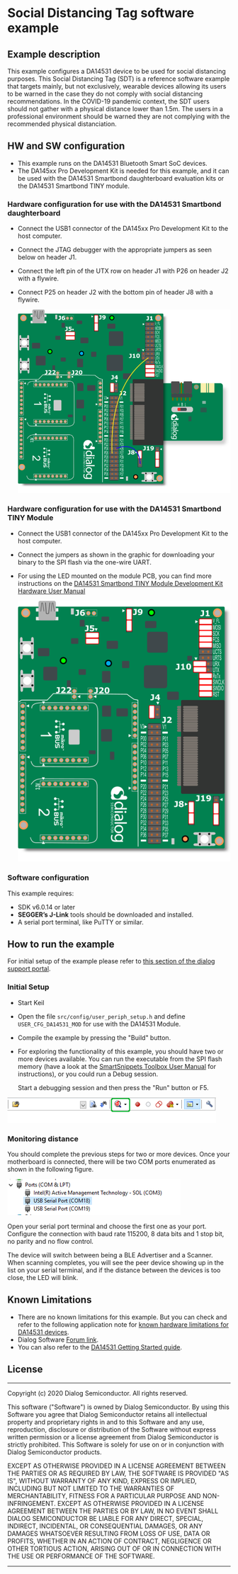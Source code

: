 # Social Distancing Tag software example

## Example description

This example configures a DA14531 device to be used for social distancing purposes. This Social Distancing Tag (SDT) is a reference software example that targets mainly, but not exclusively, wearable devices allowing its users to be warned in the case they do not comply with social distancing recommendations. In the COVID-19 pandemic context, the SDT users should not gather with a physical distance lower than 1.5m. The users in a professional environment should be warned they are not complying with the recommended physical distanciation.

## HW and SW configuration
- This example runs on the DA14531 Bluetooth Smart SoC devices.	
- The DA145xx Pro Development Kit is needed for this example, and it can be used with the DA14531 Smartbond daughterboard evaluation kits or the DA14531 Smartbond TINY module.

### Hardware configuration for use with the DA14531 Smartbond daughterboard

- Connect the USB1 connector of the DA145xx Pro Development Kit to the host computer.
- Connect the JTAG debugger with the appropriate jumpers as seen below on header J1.
- Connect the left pin of the UTX row on header J1 with P26 on header J2 with a flywire.
- Connect P25 on header J2 with the bottom pin of header J8 with a flywire.	
	
	![motherboard_with_daughter_conf](media/DevKit531_585_586.png)


### Hardware configuration for use with the DA14531 Smartbond TINY Module

- Connect the USB1 connector of the DA145xx Pro Development Kit to the host computer.
- Connect the jumpers as shown in the graphic for downloading your binary to the SPI flash via the one-wire UART.
- For using the LED mounted on the module PCB, you can find more instructions on the  [DA14531 Smartbond TINY Module Development Kit Hardware User Manual](https://www.dialog-semiconductor.com/sites/default/files/um-b-141_da14531_smartbond_tinytm_module_development_kit_hardware_user_manual_1.1.pdf)

	![motherboard_with_module_conf](media/DevKit531_585_586_module.png)

### Software configuration

 This example requires:
 - SDK v6.0.14 or later
 - **SEGGER’s J-Link** tools should be downloaded and installed.
 - A serial port terminal, like PuTTY or similar.

## How to run the example

For initial setup of the example please refer to [this section of the dialog support portal](https://www.dialog-semiconductor.com/sites/default/files/sw-example-da145x-example-setup.pdf).

### Initial Setup

 - Start Keil
 - Open the file ``src/config/user_periph_setup.h`` and define ``USER_CFG_DA14531_MOD`` for use with the DA14531 Module.
 - Compile the example by pressing the "Build" button. 
 - For exploring the functionality of this example, you should have two or more devices available. You can run the executable from the SPI flash memory (have a look at the [SmartSnippets Toolbox User Manual](http://lpccs-docs.dialog-semiconductor.com/UM-B-083/tools/SPIFlashProgrammer.html) for instructions), or you could run a Debug session.

    Start a debugging session and then press the "Run" button or F5.
	
![keil-start-debug](media/keil-start-debug-session.png)
	
 ### Monitoring distance
You should complete the previous steps for two or more devices. Once your motherboard is connected, there will be two COM ports enumerated as shown in the following figure.

![com-ports](media/com_ports.png)

Open your serial port terminal and choose the first one as your port. Configure the connection with baud rate 115200, 8 data bits and 1 stop bit, no parity and no flow control.

The device will switch between being a BLE Advertiser and a Scanner. When scanning completes, you will see the peer device showing up in the list on your serial terminal, and if the distance between the devices is too close, the LED will blink.

## Known Limitations


- There are no known limitations for this example. But you can check and refer to the following application note for [known hardware limitations for DA14531 devices](https://www.dialog-semiconductor.com/da14531_HW_Limitation).
- Dialog Software [Forum link](https://www.dialog-semiconductor.com/forum).
- You can also refer to the [DA14531 Getting Started guide](https://www.dialog-semiconductor.com/da14531-getting-started).


## License


**************************************************************************************

 Copyright (c) 2020 Dialog Semiconductor. All rights reserved.

 This software ("Software") is owned by Dialog Semiconductor. By using this Software
 you agree that Dialog Semiconductor retains all intellectual property and proprietary
 rights in and to this Software and any use, reproduction, disclosure or distribution
 of the Software without express written permission or a license agreement from Dialog
 Semiconductor is strictly prohibited. This Software is solely for use on or in
 conjunction with Dialog Semiconductor products.

 EXCEPT AS OTHERWISE PROVIDED IN A LICENSE AGREEMENT BETWEEN THE PARTIES OR AS
 REQUIRED BY LAW, THE SOFTWARE IS PROVIDED "AS IS", WITHOUT WARRANTY OF ANY KIND,
 EXPRESS OR IMPLIED, INCLUDING BUT NOT LIMITED TO THE WARRANTIES OF MERCHANTABILITY,
 FITNESS FOR A PARTICULAR PURPOSE AND NON-INFRINGEMENT. EXCEPT AS OTHERWISE PROVIDED
 IN A LICENSE AGREEMENT BETWEEN THE PARTIES OR BY LAW, IN NO EVENT SHALL DIALOG
 SEMICONDUCTOR BE LIABLE FOR ANY DIRECT, SPECIAL, INDIRECT, INCIDENTAL, OR
 CONSEQUENTIAL DAMAGES, OR ANY DAMAGES WHATSOEVER RESULTING FROM LOSS OF USE, DATA OR
 PROFITS, WHETHER IN AN ACTION OF CONTRACT, NEGLIGENCE OR OTHER TORTIOUS ACTION,
 ARISING OUT OF OR IN CONNECTION WITH THE USE OR PERFORMANCE OF THE SOFTWARE.

**************************************************************************************
